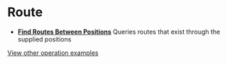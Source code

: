[//]: # "Weight: 4"
# Route

- **[Find Routes Between Positions](/example-operations/route/FindRoutesBetweenPositions.graphql)**
  Queries routes that exist through the supplied positions

[View other operation examples](/example-operations)